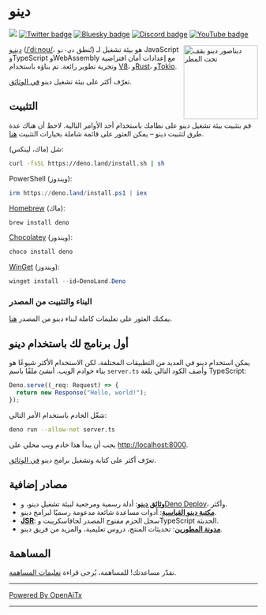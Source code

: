 # دينو

[![](https://img.shields.io/crates/v/deno.svg)](https://crates.io/crates/deno)
[![Twitter badge][]][Twitter link] [![Bluesky badge][]][Bluesky link]
[![Discord badge][]][Discord link] [![YouTube badge][]][YouTube link]

<img align="right" src="https://deno.land/logo.svg" height="150px" alt="ديناصور دينو يقف تحت المطر">

[دينـو](https://deno.com)
([/ˈdiːnoʊ/](https://ipa-reader.com/?text=%CB%88di%CB%90no%CA%8A)، تُنطق
`دي-نو`) هو بيئة تشغيل لـ JavaScript وTypeScript وWebAssembly مع إعدادات أمان افتراضية وتجربة تطوير رائعة. تم بناؤه باستخدام [V8](https://v8.dev/)، و[Rust](https://www.rust-lang.org/)، و[Tokio](https://tokio.rs/).

تعرّف أكثر على بيئة تشغيل دينو
[في الوثائق](https://docs.deno.com/runtime/manual).

## التثبيت

قم بتثبيت بيئة تشغيل دينو على نظامك باستخدام أحد الأوامر التالية. لاحظ
أن هناك عدة طرق لتثبيت دينو – يمكن العثور على قائمة شاملة بخيارات التثبيت
[هنا](https://docs.deno.com/runtime/manual/getting_started/installation).

شل (ماك، لينكس):

```sh
curl -fsSL https://deno.land/install.sh | sh
```

PowerShell (ويندوز):

```powershell
irm https://deno.land/install.ps1 | iex
```

[Homebrew](https://formulae.brew.sh/formula/deno) (ماك):

```sh
brew install deno
```

[Chocolatey](https://chocolatey.org/packages/deno) (ويندوز):

```powershell
choco install deno
```

[WinGet](https://winstall.app/apps/DenoLand.Deno) (ويندوز):

```powershell
winget install --id=DenoLand.Deno
```

### البناء والتثبيت من المصدر

يمكنك العثور على تعليمات كاملة لبناء دينو من المصدر
[هنا](https://github.com/denoland/deno/blob/main/.github/CONTRIBUTING.md#building-from-source).

## أول برنامج لك باستخدام دينو

يمكن استخدام دينو في العديد من التطبيقات المختلفة، لكن الاستخدام الأكثر شيوعًا هو
بناء خوادم الويب. أنشئ ملفًا باسم `server.ts` وأضف الكود التالي بلغة TypeScript:

```ts
Deno.serve((_req: Request) => {
  return new Response("Hello, world!");
});
```

شغّل الخادم باستخدام الأمر التالي:

```sh
deno run --allow-net server.ts
```

يجب أن يبدأ هذا خادم ويب محلي على
[http://localhost:8000](http://localhost:8000).

تعرّف أكثر على كتابة وتشغيل برامج دينو
[في الوثائق](https://docs.deno.com/runtime/manual).

## مصادر إضافية

- **[وثائق دينو](https://docs.deno.com)**: أدلة رسمية ومرجعية لبيئة تشغيل دينو، و[Deno Deploy](https://deno.com/deploy)، وأكثر.
- **[مكتبة دينو القياسية](https://jsr.io/@std)**: أدوات مساعدة شائعة مدعومة رسميًا لبرامج دينو.
- **[JSR](https://jsr.io/)**: سجل الحزم مفتوح المصدر لجافاسكريبت وTypeScript الحديثة.
- **[مدونة المطورين](https://deno.com/blog)**: تحديثات المنتج، دروس تعليمية، والمزيد من فريق دينو.

## المساهمة

نقدّر مساعدتك! للمساهمة، يُرجى قراءة
[تعليمات المساهمة](.github/CONTRIBUTING.md).

[Build status - Cirrus]: https://github.com/denoland/deno/workflows/ci/badge.svg?branch=main&event=push
[Build status]: https://github.com/denoland/deno/actions
[Twitter badge]: https://img.shields.io/twitter/follow/deno_land.svg?style=social&label=Follow
[Twitter link]: https://twitter.com/intent/follow?screen_name=deno_land
[Bluesky badge]: https://img.shields.io/badge/Follow-whitesmoke?logo=bluesky
[Bluesky link]: https://bsky.app/profile/deno.land
[YouTube badge]: https://img.shields.io/youtube/channel/subscribers/UCqC2G2M-rg4fzg1esKFLFIw?style=social
[YouTube link]: https://www.youtube.com/@deno_land
[Discord badge]: https://img.shields.io/discord/684898665143206084?logo=discord&style=social
[Discord link]: https://discord.gg/deno

---

[Powered By OpenAiTx](https://github.com/OpenAiTx/OpenAiTx)

---